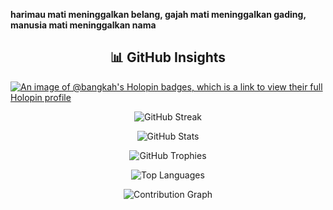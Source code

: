 **harimau mati meninggalkan belang, gajah mati meninggalkan gading, manusia mati meninggalkan nama**
<h2 align="center">📊 GitHub Insights</h2>
  
[![An image of @bangkah's Holopin badges, which is a link to view their full Holopin profile](https://holopin.me/bangkah)](https://holopin.io/@bangkah)

<p align="center">
  <img src="https://streak-stats.demolab.com?user=Bangkah&theme=tokyonight&cache_seconds=2" alt="GitHub Streak"/>
</p>

<p align="center">
  <img src="https://github-readme-stats.vercel.app/api?username=Bangkah&show_icons=true&theme=tokyonight&cache_seconds=2" alt="GitHub Stats"/>
</p>

<p align="center">
  <img src="https://github-profile-trophy.vercel.app/?username=Bangkah&theme=tokyonight&row=1&column=7&cache_seconds=1" alt="GitHub Trophies"/>
</p>

<p align="center">
  <img src="https://github-readme-stats.vercel.app/api/top-langs/?username=Bangkah&layout=compact&theme=tokyonight&langs_count=100&cache_seconds=1" alt="Top Languages"/>
</p>

<p align="center">
  <img src="https://github-readme-activity-graph.vercel.app/graph?username=Bangkah&theme=tokyo-night&cache_seconds=1" alt="Contribution Graph"/>
</p>
